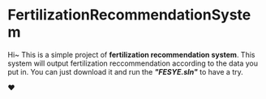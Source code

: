 # FertilizationRecommendationSystem

Hi~
This is a simple project of **fertilization recommendation system**. 
This system will output fertilization reccommendation according to the data you put in. You can just download it and run the ***"FESYE.sln"***  to have a try.

❤️
